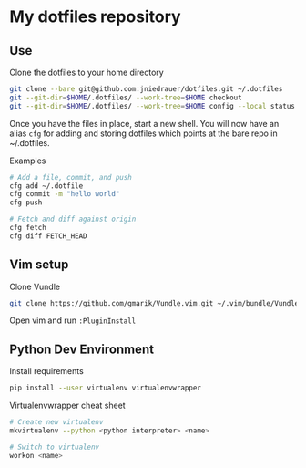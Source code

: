 My dotfiles repository
======================

Use
---
Clone the dotfiles to your home directory

```bash
git clone --bare git@github.com:jniedrauer/dotfiles.git ~/.dotfiles
git --git-dir=$HOME/.dotfiles/ --work-tree=$HOME checkout
git --git-dir=$HOME/.dotfiles/ --work-tree=$HOME config --local status.showUntrackedFiles no
```

Once you have the files in place, start a new shell. You will now have an alias `cfg` for adding and storing dotfiles which points at the bare repo in ~/.dotfiles.

Examples

```bash
# Add a file, commit, and push
cfg add ~/.dotfile
cfg commit -m "hello world"
cfg push

# Fetch and diff against origin
cfg fetch
cfg diff FETCH_HEAD
```

Vim setup
---------
Clone Vundle

```bash
git clone https://github.com/gmarik/Vundle.vim.git ~/.vim/bundle/Vundle.vim
```

Open vim and run `:PluginInstall`

Python Dev Environment
----------------------
Install requirements

```bash
pip install --user virtualenv virtualenvwrapper
```

Virtualenvwrapper cheat sheet

```bash
# Create new virtualenv
mkvirtualenv --python <python interpreter> <name>

# Switch to virtualenv
workon <name>
```

